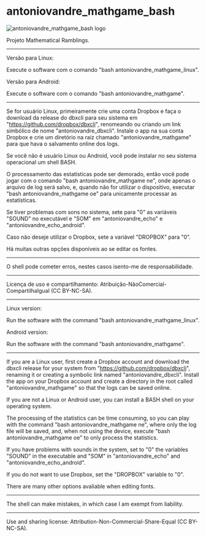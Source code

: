 # antoniovandre_mathgame_bash
![antoniovandre_mathgame_bash logo](https://antoniovandre.github.io/antoniovandre_mathgame_bash/antoniovandre_mathgame_logo_200p.png)

Projeto Mathematical Ramblings.
____________________

Versão para Linux:

Execute o software com o comando "bash antoniovandre_mathgame_linux".

Versão para Android:

Execute o software com o comando "bash antoniovandre_mathgame".
_____

Se for usuário Linux, primeiramente crie uma conta Dropbox e faça o download da release do dbxcli para seu sistema em "https://github.com/dropbox/dbxcli", renomeando ou criando um link simbólico de nome "antoniovandre_dbxcli". Instale o app na sua conta Dropbox e crie um diretório na raíz chamado "antoniovandre_mathgame" para que hava o salvamento online dos logs.

Se você não é usuário Linux ou Android, você pode instalar no seu sistema operacional um shell BASH.

O processamento das estatísticas pode ser demorado, então você pode jogar com o comando "bash antoniovandre_mathgame ne", onde apenas o arquivo de log será salvo, e, quando não for utilizar o dispositivo, executar "bash antoniovandre_mathgame oe" para unicamente processar as estatísticas.

Se tiver problemas com sons no sistema, sete para "0" as variáveis "SOUND" no executável e "SOM" em "antoniovandre_echo" e "antoniovandre_echo_android".

Caso não deseje utilizar o Dropbox, sete a variável "DROPBOX" para "0".

Há muitas outras opções disponíveis ao se editar os fontes.
_____

O shell pode cometer erros, nestes casos isento-me de responsabilidade.
_____

Licença de uso e compartilhamento: Atribuição-NãoComercial-CompartilhaIgual (CC BY-NC-SA).
____________________

Linux version:

Run the software with the command "bash antoniovandre_mathgame_linux".

Android version:

Run the software with the command "bash antoniovandre_mathgame".
_____

If you are a Linux user, first create a Dropbox account and download the dbxcli release for your system from "https://github.com/dropbox/dbxcli", renaming it or creating a symbolic link named "antoniovandre_dbxcli". Install the app on your Dropbox account and create a directory in the root called "antoniovandre_mathgame" so that the logs can be saved online.

If you are not a Linux or Android user, you can install a BASH shell on your operating system.

The processing of the statistics can be time consuming, so you can play with the command "bash antoniovandre_mathgame ne", where only the log file will be saved, and, when not using the device, execute "bash antoniovandre_mathgame oe" to only process the statistics.

If you have problems with sounds in the system, set to "0" the variables "SOUND" in the executable and "SOM" in "antoniovandre_echo" and "antoniovandre_echo_android".

If you do not want to use Dropbox, set the "DROPBOX" variable to "0".

There are many other options avaliable when editing fonts.
_____

The shell can make mistakes, in which case I am exempt from liability.
_____

Use and sharing license: Attribution-Non-Commercial-Share-Equal (CC BY-NC-SA).


